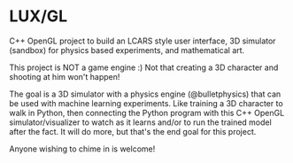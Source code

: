 # LUX/GL
C++ OpenGL project to build an LCARS style user interface, 3D simulator (sandbox) for physics based experiments, and mathematical art.

This project is NOT a game engine :)  Not that creating a 3D character and shooting at him won't happen!

The goal is a 3D simulator with a physics engine (@bulletphysics) that can be used with machine learning experiments.  Like training 
a 3D character to walk in Python, then connecting the Python program with this C++ OpenGL simulator/visualizer to watch as it learns and/or
to run the trained model after the fact.  It will do more, but that's the end goal for this project.

Anyone wishing to chime in is welcome!
